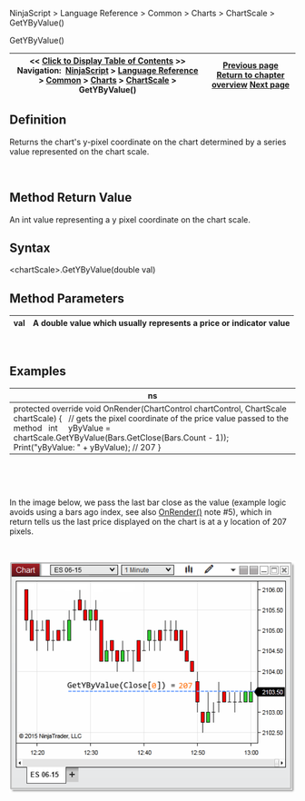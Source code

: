 ﻿


NinjaScript \> Language Reference \> Common \> Charts \> ChartScale \> GetYByValue()






















GetYByValue()







| \<\< [Click to Display Table of Contents](getybyvalue.md) \>\> **Navigation:**     [NinjaScript](ninjascript.md) \> [Language Reference](language_reference_wip.md) \> [Common](common.md) \> [Charts](chart.md) \> [ChartScale](chartscale.md) \> GetYByValue() | [Previous page](getvaluebyywpf.md) [Return to chapter overview](chartscale.md) [Next page](getybyvaluewpf.md) |
| --- | --- |











## Definition


Returns the chart's y\-pixel coordinate on the chart determined by a series value represented on the chart scale.


 


## Method Return Value


An int value representing a y pixel coordinate on the chart scale.


## 


## Syntax
\<chartScale\>.GetYByValue(double val)


## 


## Method Parameters




| val | A double value which usually represents a price or indicator value |
| --- | --- |



 


## 


## Examples




| ns |
| --- |
| protected override void OnRender(ChartControl chartControl, ChartScale chartScale) {    // gets the pixel coordinate of the price value passed to the method    int     yByValue \= chartScale.GetYByValue(Bars.GetClose(Bars.Count \- 1));      Print("yByValue: " \+ yByValue); // 207 } |



 


 


 In the image below, we pass the last bar close as the value (example logic avoids using a bars ago index, see also [OnRender()](onrender.md) note \#5\), which in return tells us the last price displayed on the chart is at a y location of 207 pixels.


 


![getybyvalue](getybyvalue.png)









